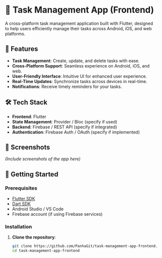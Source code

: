 # 📝 Task Management App (Frontend)

A cross-platform task management application built with Flutter, designed to help users efficiently manage their tasks across Android, iOS, and web platforms.

## 🚀 Features

- **Task Management**: Create, update, and delete tasks with ease.
- **Cross-Platform Support**: Seamless experience on Android, iOS, and web.
- **User-Friendly Interface**: Intuitive UI for enhanced user experience.
- **Real-Time Updates**: Synchronize tasks across devices in real-time.
- **Notifications**: Receive timely reminders for your tasks.

## 🛠️ Tech Stack

- **Frontend**: Flutter
- **State Management**: Provider / Bloc (specify if used)
- **Backend**: Firebase / REST API (specify if integrated)
- **Authentication**: Firebase Auth / OAuth (specify if implemented)

## 📱 Screenshots

*(Include screenshots of the app here)*

## 🧰 Getting Started

### Prerequisites

- [Flutter SDK](https://flutter.dev/docs/get-started/install)
- [Dart SDK](https://dart.dev/get-dart)
- Android Studio / VS Code
- Firebase account (if using Firebase services)

### Installation

1. **Clone the repository**:

   ```bash
   git clone https://github.com/PanhaGit/task-management-app-frontend.git
   cd task-management-app-frontend
